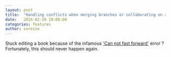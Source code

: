 ```yaml
---
layout: post
title:  "Handling conflicts when merging branches or collaborating on a file"
date:   2016-02-29 10:00:00
categories: features
author: soreine
---
```


Stuck editing a book because of the infamous ['Can not fast forward'](https://github.com/GitbookIO/gitbook/issues/1117) error ? Fortunately, this should never happen again.

<!-- more -->

